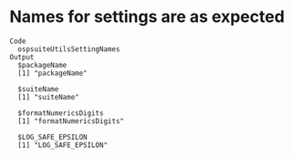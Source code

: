 # Names for settings are as expected

    Code
      ospsuiteUtilsSettingNames
    Output
      $packageName
      [1] "packageName"
      
      $suiteName
      [1] "suiteName"
      
      $formatNumericsDigits
      [1] "formatNumericsDigits"
      
      $LOG_SAFE_EPSILON
      [1] "LOG_SAFE_EPSILON"
      

